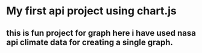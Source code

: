 # My first api project using chart.js

## this is fun project for graph here i have used nasa api climate data for creating a single graph.
